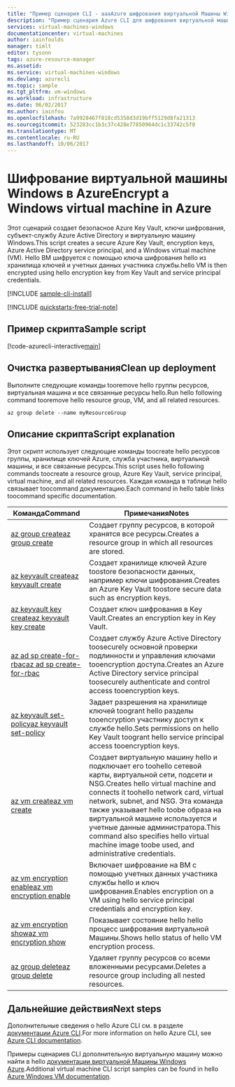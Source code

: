```yaml
---
title: "Пример сценария CLI - aaaAzure шифрования виртуальной Машины Windows | Документы Microsoft"
description: "Пример сценария Azure CLI для шифрования виртуальной машины Windows."
services: virtual-machines-windows
documentationcenter: virtual-machines
author: iainfoulds
manager: timlt
editor: tysonn
tags: azure-resource-manager
ms.assetid: 
ms.service: virtual-machines-windows
ms.devlang: azurecli
ms.topic: sample
ms.tgt_pltfrm: vm-windows
ms.workload: infrastructure
ms.date: 06/02/2017
ms.author: iainfou
ms.openlocfilehash: 7a9928467f818cd5358d3d19bff5129d8fa21313
ms.sourcegitcommit: 523283cc1b3c37c428e77850964dc1c33742c5f0
ms.translationtype: MT
ms.contentlocale: ru-RU
ms.lasthandoff: 10/06/2017
---
```

# <a name="encrypt-a-windows-virtual-machine-in-azure"></a><span data-ttu-id="9c69a-103">Шифрование виртуальной машины Windows в Azure</span><span class="sxs-lookup"><span data-stu-id="9c69a-103">Encrypt a Windows virtual machine in Azure</span></span>

<span data-ttu-id="9c69a-104">Этот сценарий создает безопасное Azure Key Vault, ключи шифрования, субъект-службу Azure Active Directory и виртуальную машину Windows.</span><span class="sxs-lookup"><span data-stu-id="9c69a-104">This script creates a secure Azure Key Vault, encryption keys, Azure Active Directory service principal, and a Windows virtual machine (VM).</span></span> <span data-ttu-id="9c69a-105">Hello ВМ шифруется с помощью ключа шифрования hello из хранилища ключей и учетных данных участника службы.</span><span class="sxs-lookup"><span data-stu-id="9c69a-105">hello VM is then encrypted using hello encryption key from Key Vault and service principal credentials.</span></span>

[!INCLUDE [sample-cli-install](../../../includes/sample-cli-install.md)]

[!INCLUDE [quickstarts-free-trial-note](../../../includes/quickstarts-free-trial-note.md)]

## <a name="sample-script"></a><span data-ttu-id="9c69a-106">Пример скрипта</span><span class="sxs-lookup"><span data-stu-id="9c69a-106">Sample script</span></span>

[!code-azurecli-interactive[main](../../../cli_scripts/virtual-machine/encrypt-disks/encrypt_windows_vm.sh "Encrypt VM disks")]

## <a name="clean-up-deployment"></a><span data-ttu-id="9c69a-107">Очистка развертывания</span><span class="sxs-lookup"><span data-stu-id="9c69a-107">Clean up deployment</span></span> 

<span data-ttu-id="9c69a-108">Выполните следующие команды tooremove hello группы ресурсов, виртуальная машина и все связанные ресурсы hello.</span><span class="sxs-lookup"><span data-stu-id="9c69a-108">Run hello following command tooremove hello resource group, VM, and all related resources.</span></span>

```azurecli
az group delete --name myResourceGroup
```

## <a name="script-explanation"></a><span data-ttu-id="9c69a-109">Описание скрипта</span><span class="sxs-lookup"><span data-stu-id="9c69a-109">Script explanation</span></span>

<span data-ttu-id="9c69a-110">Этот скрипт использует следующие команды toocreate hello ресурсов группы, хранилище ключей Azure, служба участника, виртуальной машины, и все связанные ресурсы.</span><span class="sxs-lookup"><span data-stu-id="9c69a-110">This script uses hello following commands toocreate a resource group, Azure Key Vault, service principal, virtual machine, and all related resources.</span></span> <span data-ttu-id="9c69a-111">Каждая команда в таблице hello связывает toocommand документацию.</span><span class="sxs-lookup"><span data-stu-id="9c69a-111">Each command in hello table links toocommand specific documentation.</span></span>

| <span data-ttu-id="9c69a-112">Команда</span><span class="sxs-lookup"><span data-stu-id="9c69a-112">Command</span></span> | <span data-ttu-id="9c69a-113">Примечания</span><span class="sxs-lookup"><span data-stu-id="9c69a-113">Notes</span></span> |
|---|---|
| [<span data-ttu-id="9c69a-114">az group create</span><span class="sxs-lookup"><span data-stu-id="9c69a-114">az group create</span></span>](https://docs.microsoft.com/cli/azure/group#create) | <span data-ttu-id="9c69a-115">Создает группу ресурсов, в которой хранятся все ресурсы.</span><span class="sxs-lookup"><span data-stu-id="9c69a-115">Creates a resource group in which all resources are stored.</span></span> |
| [<span data-ttu-id="9c69a-116">az keyvault create</span><span class="sxs-lookup"><span data-stu-id="9c69a-116">az keyvault create</span></span>](https://docs.microsoft.com/cli/azure/keyvault#create) | <span data-ttu-id="9c69a-117">Создает хранилище ключей Azure toostore безопасности данных, например ключи шифрования.</span><span class="sxs-lookup"><span data-stu-id="9c69a-117">Creates an Azure Key Vault toostore secure data such as encryption keys.</span></span> |
| [<span data-ttu-id="9c69a-118">az keyvault key create</span><span class="sxs-lookup"><span data-stu-id="9c69a-118">az keyvault key create</span></span>](https://docs.microsoft.com/cli/azure/keyvault/key#create) | <span data-ttu-id="9c69a-119">Создает ключ шифрования в Key Vault.</span><span class="sxs-lookup"><span data-stu-id="9c69a-119">Creates an encryption key in Key Vault.</span></span> |
| [<span data-ttu-id="9c69a-120">az ad sp create-for-rbac</span><span class="sxs-lookup"><span data-stu-id="9c69a-120">az ad sp create-for-rbac</span></span>](https://docs.microsoft.com/cli/azure/ad/sp#create-for-rbac) | <span data-ttu-id="9c69a-121">Создает службу Azure Active Directory toosecurely основной проверки подлинности и управления ключами tooencryption доступа.</span><span class="sxs-lookup"><span data-stu-id="9c69a-121">Creates an Azure Active Directory service principal toosecurely authenticate and control access tooencryption keys.</span></span> |
| [<span data-ttu-id="9c69a-122">az keyvault set-policy</span><span class="sxs-lookup"><span data-stu-id="9c69a-122">az keyvault set-policy</span></span>](https://docs.microsoft.com/cli/azure/keyvault#set-policy) | <span data-ttu-id="9c69a-123">Задает разрешения на хранилище ключей toogrant hello разделы tooencryption участнику доступ к службе hello.</span><span class="sxs-lookup"><span data-stu-id="9c69a-123">Sets permissions on hello Key Vault toogrant hello service principal access tooencryption keys.</span></span> |
| [<span data-ttu-id="9c69a-124">az vm create</span><span class="sxs-lookup"><span data-stu-id="9c69a-124">az vm create</span></span>](https://docs.microsoft.com/cli/azure/vm#create) | <span data-ttu-id="9c69a-125">Создает виртуальную машину hello и подключает его toohello сетевой карты, виртуальной сети, подсети и NSG.</span><span class="sxs-lookup"><span data-stu-id="9c69a-125">Creates hello virtual machine and connects it toohello network card, virtual network, subnet, and NSG.</span></span> <span data-ttu-id="9c69a-126">Эта команда также указывает hello toobe образа на виртуальной машине используется и учетные данные администратора.</span><span class="sxs-lookup"><span data-stu-id="9c69a-126">This command also specifies hello virtual machine image toobe used, and administrative credentials.</span></span>  |
| [<span data-ttu-id="9c69a-127">az vm encryption enable</span><span class="sxs-lookup"><span data-stu-id="9c69a-127">az vm encryption enable</span></span>](https://docs.microsoft.com/cli/azure/vm/encryption#enable) | <span data-ttu-id="9c69a-128">Включает шифрование на ВМ с помощью учетных данных участника службы hello и ключ шифрования.</span><span class="sxs-lookup"><span data-stu-id="9c69a-128">Enables encryption on a VM using hello service principal credentials and encryption key.</span></span> |
| [<span data-ttu-id="9c69a-129">az vm encryption show</span><span class="sxs-lookup"><span data-stu-id="9c69a-129">az vm encryption show</span></span>](https://docs.microsoft.com/cli/azure/vm/encryption#show) | <span data-ttu-id="9c69a-130">Показывает состояние hello hello процесс шифрования виртуальной Машины.</span><span class="sxs-lookup"><span data-stu-id="9c69a-130">Shows hello status of hello VM encryption process.</span></span> |
| [<span data-ttu-id="9c69a-131">az group delete</span><span class="sxs-lookup"><span data-stu-id="9c69a-131">az group delete</span></span>](https://docs.microsoft.com/cli/azure/vm/extension#set) | <span data-ttu-id="9c69a-132">Удаляет группу ресурсов со всеми вложенными ресурсами.</span><span class="sxs-lookup"><span data-stu-id="9c69a-132">Deletes a resource group including all nested resources.</span></span> |

## <a name="next-steps"></a><span data-ttu-id="9c69a-133">Дальнейшие действия</span><span class="sxs-lookup"><span data-stu-id="9c69a-133">Next steps</span></span>

<span data-ttu-id="9c69a-134">Дополнительные сведения о hello Azure CLI см. в разделе [документации Azure CLI](https://docs.microsoft.com/cli/azure/overview).</span><span class="sxs-lookup"><span data-stu-id="9c69a-134">For more information on hello Azure CLI, see [Azure CLI documentation](https://docs.microsoft.com/cli/azure/overview).</span></span>

<span data-ttu-id="9c69a-135">Примеры сценариев CLI дополнительную виртуальную машину можно найти в hello [документации виртуальной Машины Windows Azure](../windows/cli-samples.md?toc=%2fazure%2fvirtual-machines%windows%2ftoc.json).</span><span class="sxs-lookup"><span data-stu-id="9c69a-135">Additional virtual machine CLI script samples can be found in hello [Azure Windows VM documentation](../windows/cli-samples.md?toc=%2fazure%2fvirtual-machines%windows%2ftoc.json).</span></span>
